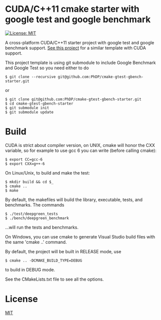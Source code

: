 # CUDA/C++11 cmake starter with google test and google benchmark
[![License: MIT](https://img.shields.io/badge/License-MIT-blue.svg)](https://opensource.org/licenses/MIT)

A cross-platform CUDA/C++11 starter project with google test and google benchmark support. [See
this project](https://github.com/PhDP/cmake-gtest-gbench-starter) for a similar template with
CUDA support.

This project template is using git submodule to include Google Benchmark and Google Test so you
need either to do

    $ git clone --recursive git@github.com:PhDP/cmake-gtest-gbench-starter.git

or

    $ git clone git@github.com:PhDP/cmake-gtest-gbench-starter.git
    $ cd cmake-gtest-gbench-starter
    $ git submodule init
    $ git submodule update

# Build

CUDA is strict about compiler version, on UNIX, cmake will honor the CXX variable, so for example 
to use gcc 6 you can write (before calling cmake):

    $ export CC=gcc-6
    $ export CXX=g++-6

On Linux/Unix, to build and make the test:

    $ mkdir build && cd $_
    $ cmake ..
    $ make

By default, the makefiles will build the library, executable, tests, and benchmarks. The commands

    $ ./test/deepgreen_tests
    $ ./bench/deepgreen_benchmark

...will run the tests and benchmarks.

On Windows, you can use cmake to generate Visual Studio build files with the same 'cmake ..'
command.

By default, the project will be built in RELEASE mode, use

    $ cmake .. -DCMAKE_BUILD_TYPE=DEBUG

to build in DEBUG mode.

See the CMakeLists.txt file to see all the options.

# License

[MIT](http://opensource.org/licenses/MIT)

